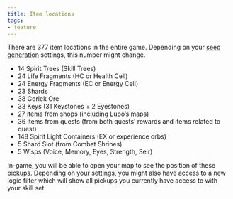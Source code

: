 ```yaml
---
title: Item locations
tags:
- feature
---
```


There are 377 item locations in the entire game. Depending on your [seed generation](/seedgen) settings, this number might change.
* 14 Spirit Trees (Skill Trees)
* 24 Life Fragments (HC or Health Cell)
* 24 Energy Fragments (EC or Energy Cell)
* 23 Shards
* 38 Gorlek Ore
* 33 Keys (31 Keystones + 2 Eyestones)
* 27 items from shops (including Lupo’s maps)
* 36 items from quests (from both quests’ rewards and items related to quest)
* 148 Spirit Light Containers (EX or experience orbs)
* 5 Shard Slot (from Combat Shrines)
* 5 Wisps (Voice, Memory, Eyes, Strength, Seir)

In-game, you will be able to open your map to see the position of these pickups. Depending on your settings, you might also have access to a new logic filter which will show all pickups you currently have access to with your skill set.
